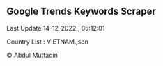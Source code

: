 

## Google Trends Keywords Scraper 
 
Last Update 14-12-2022 , 05:12:01

Country List :
VIETNAM.json



© Abdul Muttaqin 
